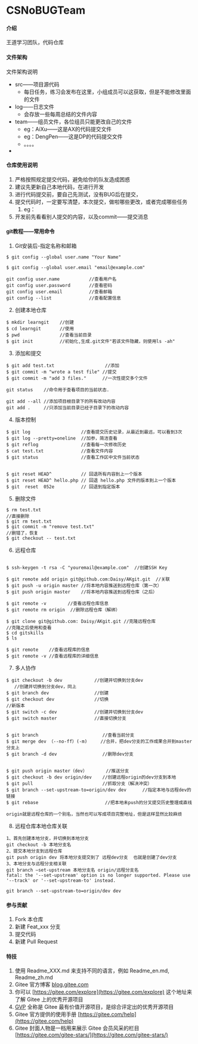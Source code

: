 # CSNoBUGTeam

#### 介绍
王道学习团队，代码仓库

#### 文件架构
文件架构说明
- src——项目源代码
  - 每日任务，练习会发布在这里，小组成员可以这获取，但是不能修改里面的文件
- log——日志文件
  - 会存放一些每周总结的文件内容
- team——组员文件，各位组员只能更改自己的文件
  - eg：AiXu——这是AX的代码提交文件
  - eg：DengPen——这是DP的代码提交文件
  - 。。。。
- 
#### 仓库使用说明

1. 严格按照规定提交代码，避免给你的队友造成困惑
2. 建议先更新自己本地代码，在进行开发
3. 进行代码提交前，要自己先测试，没有BUG后在提交，
4. 提交代码时，一定要写清楚，本次提交，做啦哪些更改，或者完成哪些任务
   1. eg：
5. 开发前先看看别人提交的内容，以及commit——提交消息

#### git教程——常用命令

1.  Git安装后-指定名称和邮箱
```shell
$ git config --global user.name "Your Name"
 
$ git config --global user.email "email@example.com"

git config user.name           //查看用户名
git config user.password       //查看密码
git config user.email          //查看邮箱
git config --list              //查看配置信息
```
2. 创建本地仓库
```shell
$ mkdir learngit	//创建
$ cd learngit	    //使用
$ pwd	            //查看当前目录
$ git init	        //初始化,生成.git文件"若该文件隐藏，则使用ls -ah"
```
3. 添加和提交
```shell
$ git add test.txt	                 //添加
$ git commit -m "wrote a test file"	//提交
$ git commit -m "add 3 files."		//一次性提交多个文件

git status    //命令用于查看项目的当前状态.

git add --all //添加项目根目录下的所有改动内容
git add .     //只添加当前目录已经子目录下的改动内容
```
4. 版本控制
```shell
$ git log	                //查看提交历史记录，从最近到最远，可以看到3次
$ git log --pretty=oneline	//加参，简洁查看
$ git reflog	            //查看每一次修改历史
$ cat test.txt	            //查看文件内容
$ git status	            //查看工作区中文件当前状态


$ git reset HEAD^           // 回退所有内容到上一个版本  
$ git reset HEAD^ hello.php // 回退 hello.php 文件的版本到上一个版本  
$ git  reset  052e          // 回退到指定版本
```
5. 删除文件
```shell
$ rm test.txt
//直接删除
$ git rm test.txt
$ git commit -m "remove test.txt"
//删错了，恢复
$ git checkout -- test.txt
```
6. 远程仓库
```shell

$ ssh-keygen -t rsa -C "youremail@example.com"	//创建SSH Key

$ git remote add origin git@github.com:Daisy/AKgit.git	//关联
$ git push -u origin master	//将本地内容推送到远程仓库（第一次）
$ git push origin master	//将本地内容推送到远程仓库（之后）

$ git remote -v        //查看远程仓库信息
$ git remote rm origin	//删除远程仓库（解绑）

$ git clone git@github.com: Daisy/AKgit.git	//克隆远程仓库
//克隆之后使用和查看
$ cd gitskills
$ ls

$ git remote	//查看远程库的信息
$ git remote -v	//查看远程库的详细信息
```
7. 多人协作
```shell
$ git checkout -b dev	         //创建并切换到分支dev
   //创建并切换到分支dev，同上
$ git branch dev	             //创建
$ git checkout dev	             //切换
//新版本
$ git switch -c dev	             //创建并切换到分支dev
$ git switch master	             //直接切换分支


$ git branch		                //查看当前分支
$ git merge dev	（--no-ff）(-m)     //合并，把dev分支的工作成果合并到master分支上
$ git branch -d dev	                //删除dev分支 


$ git push origin master（dev）	    //推送分支
$ git checkout -b dev origin/dev	//创建远程origin的dev分支到本地
$ git pull	                        //抓取分支（解决冲突）
$ git branch --set-upstream-to=origin/dev dev      //指定本地与远程dev的链接
$ git rebase	                     //把本地未push的分叉提交历史整理成直线

origin就是远程仓库的一个别名，当然也可以写成项目完整地址，但是这样显然比较麻烦
```
8. 远程仓库本地仓库关联
```shell
1、首先创建本地分支，并切换到本地分支
git checkout -b 本地分支名 
2、提交本地分支到远程仓库
git push origin dev 将本地分支提交到了 远程dev分支  也就是创建了dev分支
3、本地分支与远程分支相关联
git branch –set-upstream 本地分支名 origin/远程分支名
fatal: the '--set-upstream' option is no longer supported. Please use '--track' or '--set-upstream-to' instead.

git branch --set-upstream-to=origin/dev dev 
```

#### 参与贡献

1.  Fork 本仓库
2.  新建 Feat_xxx 分支
3.  提交代码
4.  新建 Pull Request


#### 特技

1.  使用 Readme\_XXX.md 来支持不同的语言，例如 Readme\_en.md, Readme\_zh.md
2.  Gitee 官方博客 [blog.gitee.com](https://blog.gitee.com)
3.  你可以 [https://gitee.com/explore](https://gitee.com/explore) 这个地址来了解 Gitee 上的优秀开源项目
4.  [GVP](https://gitee.com/gvp) 全称是 Gitee 最有价值开源项目，是综合评定出的优秀开源项目
5.  Gitee 官方提供的使用手册 [https://gitee.com/help](https://gitee.com/help)
6.  Gitee 封面人物是一档用来展示 Gitee 会员风采的栏目 [https://gitee.com/gitee-stars/](https://gitee.com/gitee-stars/)
